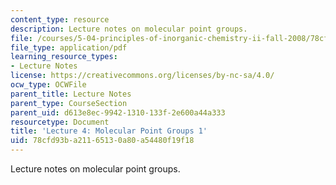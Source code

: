 ```yaml
---
content_type: resource
description: Lecture notes on molecular point groups.
file: /courses/5-04-principles-of-inorganic-chemistry-ii-fall-2008/78cfd93ba21165130a80a54480f19f18_Lecture_4.pdf
file_type: application/pdf
learning_resource_types:
- Lecture Notes
license: https://creativecommons.org/licenses/by-nc-sa/4.0/
ocw_type: OCWFile
parent_title: Lecture Notes
parent_type: CourseSection
parent_uid: d613e8ec-9942-1310-133f-2e600a44a333
resourcetype: Document
title: 'Lecture 4: Molecular Point Groups 1'
uid: 78cfd93b-a211-6513-0a80-a54480f19f18
---
```

Lecture notes on molecular point groups.